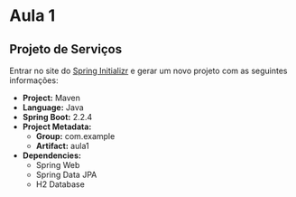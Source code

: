 # Aula 1

## Projeto de Serviços

Entrar no site do [Spring Initializr](https://start.spring.io/) e gerar um novo projeto com as seguintes informações:

* **Project:** Maven
* **Language:** Java
* **Spring Boot:** 2.2.4
* **Project Metadata:**
  * **Group:** com.example
  * **Artifact:** aula1
* **Dependencies:**
  * Spring Web
  * Spring Data JPA
  * H2 Database